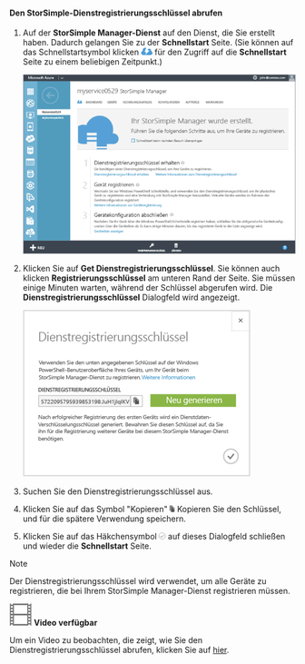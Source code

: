 <!--author=alkohli last changed: 9/17/15-->

#### <a name="to-get-the-storsimple-service-registration-key"></a>Den StorSimple-Dienstregistrierungsschlüssel abrufen
1. Auf der **StorSimple Manager-Dienst** auf den Dienst, die Sie erstellt haben. Dadurch gelangen Sie zu der **Schnellstart** Seite. (Sie können auf das Schnellstartsymbol klicken ![StorSimple-Schnellstart-Symbol ](./media/storsimple-get-service-registration-key/HCS_QuickStartIcon-include.png) für den Zugriff auf die **Schnellstart** Seite zu einem beliebigen Zeitpunkt.)
   
     ![StorSimple Seite "Schnellstart"](./media/storsimple-get-service-registration-key/HCS_ServiceQuickStart-include.png)
2. Klicken Sie auf **Get Dienstregistrierungsschlüssel**. Sie können auch klicken **Registrierungsschlüssel** am unteren Rand der Seite. Sie müssen einige Minuten warten, während der Schlüssel abgerufen wird. Die **Dienstregistrierungsschlüssel** Dialogfeld wird angezeigt.
   
     ![Dienstregistrierungsschlüssel (Dialogfeld)](./media/storsimple-get-service-registration-key/HCS_GetServiceRegistrationKey-include.png)
3. Suchen Sie den Dienstregistrierungsschlüssel aus.
4. Klicken Sie auf das Symbol "Kopieren" ![Symbol "StorSimple kopieren"](./media/storsimple-get-service-registration-key/HCS_CopyIcon-include.png) Kopieren Sie den Schlüssel, und für die spätere Verwendung speichern.
5. Klicken Sie auf das Häkchensymbol ![StorSimple Häkchensymbol](./media/storsimple-get-service-registration-key/HCS_CheckIcon-include.png) auf dieses Dialogfeld schließen und wieder die **Schnellstart** Seite.

> [!NOTE]
> Der Dienstregistrierungsschlüssel wird verwendet, um alle Geräte zu registrieren, die bei Ihrem StorSimple Manager-Dienst registrieren müssen.
> 
> 

![Video zur Verfügung](./media/storsimple-get-service-registration-key/Video_icon.png) **Video verfügbar**

Um ein Video zu beobachten, die zeigt, wie Sie den Dienstregistrierungsschlüssel abrufen, klicken Sie auf [hier](https://azure.microsoft.com/documentation/videos/get-the-service-registration-key/).

